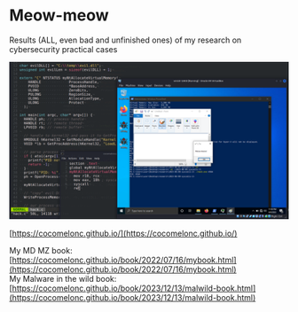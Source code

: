 # Meow-meow

Results (ALL, even bad and unfinished ones) of my research on cybersecurity practical cases

![meow](./meow.png?raw=true)    

[https://cocomelonc.github.io/](https://cocomelonc.github.io/)    

My MD MZ book: [https://cocomelonc.github.io/book/2022/07/16/mybook.html](https://cocomelonc.github.io/book/2022/07/16/mybook.html)    
My Malware in the wild book: [https://cocomelonc.github.io/book/2023/12/13/malwild-book.html](https://cocomelonc.github.io/book/2023/12/13/malwild-book.html) 
